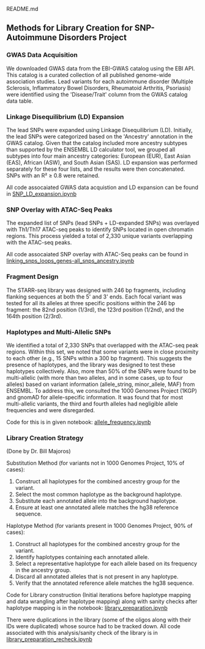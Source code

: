 README.md

## Methods for Library Creation for SNP-Autoimmune Disorders Project

### GWAS Data Acquisition
We downloaded GWAS data from the EBI-GWAS catalog using the EBI API. This catalog is a curated collection of all published genome-wide association studies. Lead variants for each autoimmune disorder (Multiple Sclerosis, Inflammatory Bowel Disorders, Rheumatoid Arthritis, Psoriasis) were identified using the 'Disease/Trait' column from the GWAS catalog data table. 

### Linkage Disequilibrium (LD) Expansion
The lead SNPs were expanded using Linkage Disequilibrium (LD). Initially, the lead SNPs were categorized based on the 'Ancestry' annotation in the GWAS catalog. Given that the catalog included more ancestry subtypes than supported by the ENSEMBL LD calculator tool, we grouped all subtypes into four main ancestry categories: European (EUR), East Asian (EAS), African (ASW), and South Asian (SAS). LD expansion was performed separately for these four lists, and the results were then concatenated. SNPs with an R² ≥ 0.8 were retained. 

All code assocaiated GWAS data acquistion and LD expansion can be found in [SNP_LD_expansion.ipynb](./MariaCiofani/STARRseq_LibraryPreparation_SNPs/SNP_LD_expansion.ipynb)

### SNP Overlay with ATAC-Seq Peaks
The expanded list of SNPs (lead SNPs + LD-expanded SNPs) was overlayed with Th1/Th17 ATAC-seq peaks to identify SNPs located in open chromatin regions. This process yielded a total of 2,330 unique variants overlapping with the ATAC-seq peaks. 

All code assocaiated SNP overlay with ATAC-Seq peaks can be found in [linking_snps_loops_genes-all_snps_ancestry.ipynb](.MariaCiofani/STARRseq_LibraryPreparation_SNPs/linking_snps_loops_genes-all_snps_ancestry.ipynb)

### Fragment Design
The STARR-seq library was designed with 246 bp fragments, including flanking sequences at both the 5' and 3' ends. Each focal variant was tested for all its alleles at three specific positions within the 246 bp fragment: the 82nd position (1/3rd), the 123rd position (1/2nd), and the 164th position (2/3rd).

### Haplotypes and Multi-Allelic SNPs
We identified a total of 2,330 SNPs that overlapped with the ATAC-seq peak regions. Within this set, we noted that some variants were in close proximity to each other (e.g., 15 SNPs within a 300 bp fragment). This suggests the presence of haplotypes, and the library was designed to test these haplotypes collectively. Also, more than 50% of the SNPs were found to be multi-allelic (with more than two alleles, and in some cases, up to four alleles) based on variant information (allele_string, minor_allele, MAF) from ENSEMBL. To address this, we consulted the 1000 Genomes Project (1KGP) and gnomAD for allele-specific information. It was found that for most multi-allelic variants, the third and fourth alleles had negligible allele frequencies and were disregarded.

Code for this is in given notebook: [allele_frequency.ipynb](./MariaCiofani/STARRseq_LibraryPreparation_SNPs/allele_frequency.ipynb)

### Library Creation Strategy
(Done by Dr. Bill Majoros)

Substitution Method (for variants not in 1000 Genomes Project, 10% of cases):
1.	Construct all haplotypes for the combined ancestry group for the variant.
2.	Select the most common haplotype as the background haplotype.
3.	Substitute each annotated allele into the background haplotype.
4.	Ensure at least one annotated allele matches the hg38 reference sequence.

Haplotype Method (for variants present in 1000 Genomes Project, 90% of cases):
1.	Construct all haplotypes for the combined ancestry group for the variant.
2.	Identify haplotypes containing each annotated allele.
3.	Select a representative haplotype for each allele based on its frequency in the ancestry group.
4.	Discard all annotated alleles that is not present in any haplotype.
5.	Verify that the annotated reference allele matches the hg38 sequence.

Code for Library construction (Initial iterations before haplotype mapping and data wrangling after haplotype mapping) along with sanity checks after haplotype mapping is in the notebook: [library_preparation.ipynb](./MariaCiofani/STARRseq_LibraryPreparation_SNPs/library_preparation.ipynb)

There were duplications in the library (some of the oligos along with their IDs were duplicated) whose source had to be tracked down. All code associated with this analysis/sanity check of the library is in [library_preparation_recheck.ipynb](./MariaCiofani/STARRseq_LibraryPreparation_SNPs/library_preparation_recheck.ipynb)





